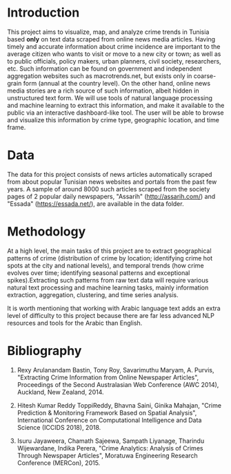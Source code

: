 # Introduction

This project aims to visualize, map, and analyze crime trends in Tunisia based **only** on text data scraped from online news media articles. Having timely and accurate information about crime incidence are important to the average citizen who wants to visit or move to a new city or town; as well as to public officials, policy makers, urban planners, civil society, researchers, etc. Such information can be found on government and independent aggregation websites such as macrotrends.net, but exists only in coarse-grain form (annual at the country level). On the other hand, online news media stories are a rich source of such information, albeit hidden in unstructured text form. We will use tools of natural language processing and machine learning to extract this information, and make it available to the public via an interactive dashboard-like tool. The user will be able to browse and visualize this information by crime type, geographic location, and time frame.

# Data

The data for this project consists of news articles automatically scraped from about popular Tunisian news websites and portals from the past few years. A sample of around 8000 such articles scraped from the society pages of 2 popular daily newspapers, "Assarih" (http://assarih.com/) and "Essada" (https://essada.net/), are available in the data folder.


# Methodology

At a high level, the main tasks of this project are to extract geographical patterns of crime (distribution of crime by location; 
identifying crime hot spots at the city and national levels), and temporal trends (how crime evolves over time; identifying seasonal 
patterns and exceptional spikes).Extracting such patterns from raw text data will require various natural text processing and machine 
learning tasks, mainly information extraction, aggregation, clustering, and time series analysis.

It is worth mentioning that working with Arabic language text adds an extra level of difficulty to this project because there are far 
less advanced NLP resources and tools for the Arabic than English.

# Bibliography

1. Rexy Arulanandam Bastin, Tony Roy, Savarimuthu Maryam, A. Purvis, "Extracting Crime Information from Online Newspaper Articles", Proceedings of the Second Australasian Web Conference (AWC 2014), Auckland, New Zealand, 2014.

2. Hitesh Kumar Reddy ToppiReddy, Bhavna Saini, Ginika Mahajan, "Crime Prediction & Monitoring Framework Based on Spatial Analysis", International Conference on Computational Intelligence and Data Science (ICCIDS 2018), 2018.

3. Isuru Jayaweera, Chamath Sajeewa, Sampath Liyanage, Tharindu Wijewardane, Indika Perera, "Crime Analytics: Analysis of Crimes Through Newspaper Articles", Moratuwa Engineering Research Conference (MERCon), 2015.

